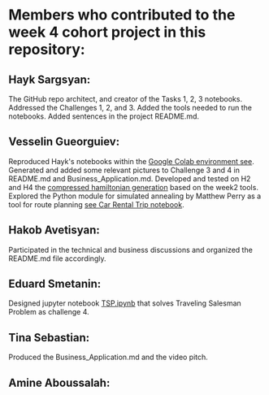 # Members who contributed to the week 4 cohort project in this repository:
  
## Hayk Sargsyan:
The GitHub repo architect, and creator of the Tasks 1, 2, 3 notebooks.
Addressed the Challenges 1, 2, and 3.
Added the tools needed to run the notebooks.
Added sentences in the project README.md.

## Vesselin Gueorguiev:
Reproduced Hayk's notebooks within the [Google Colab environment see](./Week4_Task_123.ipynb).
Generated and added some relevant pictures to Challenge 3 and 4 in README.md and Business_Application.md.
Developed and tested on H2 and H4 the [compressed hamiltonian generation](./Week2_Hamiltonian_gen.ipynb) based on the week2 tools. 
Explored the Python module for simulated annealing by Matthew Perry
as a tool for route planning [see Car Rental Trip notebook](./Car_Rental_Trip.ipynb).

## Hakob Avetisyan:
Participated in the technical and business discussions and organized the README.md file accordingly. 

## Eduard Smetanin:
Designed jupyter notebook [TSP.ipynb](TSP.ipynb) that solves Traveling Salesman Problem as challenge 4.

## Tina Sebastian:
Produced the Business_Application.md and the video pitch.

## Amine Aboussalah:


